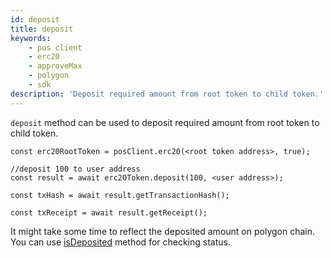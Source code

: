 ```yaml
---
id: deposit
title: deposit
keywords:
    - pos client
    - erc20
    - approveMax
    - polygon
    - sdk
description: 'Deposit required amount from root token to child token.'
---
```


`deposit` method can be used to deposit required amount from root token to child token.

```
const erc20RootToken = posClient.erc20(<root token address>, true);

//deposit 100 to user address
const result = await erc20Token.deposit(100, <user address>);

const txHash = await result.getTransactionHash();

const txReceipt = await result.getReceipt();

```

It might take some time to reflect the deposited amount on polygon chain. You can use [isDeposited](/docs/develop/ethereum-polygon/matic-js/pos/is-deposited) method for checking status.
